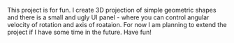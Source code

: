 This project is for fun. I create 3D projection of simple geometric shapes and there is a small and ugly UI panel -
where you can control angular velocity of rotation and axis of roataion. 
For now I am planning to extend the project if I have some time in the future. 
Have fun! 

